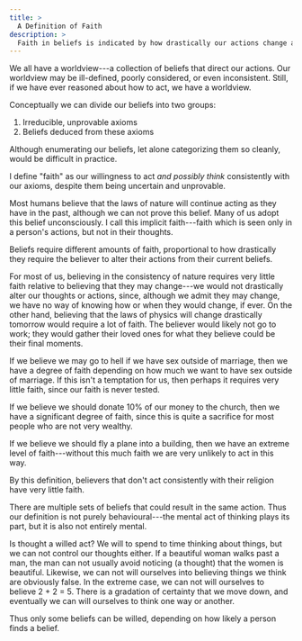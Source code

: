 ```yaml
---
title: >
  A Definition of Faith
description: >
  Faith in beliefs is indicated by how drastically our actions change as a result of our belief.
---
```


We all have a worldview---a collection of beliefs that direct our actions.  Our worldview may be ill-defined, poorly considered, or even inconsistent.  Still, if we have ever reasoned about how to act, we have a worldview.

Conceptually we can divide our beliefs into two groups:

1. Irreducible, unprovable axioms
2. Beliefs deduced from these axioms

Although enumerating our beliefs, let alone categorizing them so cleanly, would be difficult in practice.

I define "faith" as our willingness to act *and possibly think* consistently with our axioms, despite them being uncertain and unprovable.

Most humans believe that the laws of nature will continue acting as they have in the past, although we can not prove this belief.  Many of us adopt this belief unconsciously.  I call this implicit faith---faith which is seen only in a person's actions, but not in their thoughts.

Beliefs require different amounts of faith, proportional to how drastically they require the believer to alter their actions from their current beliefs.

For most of us, believing in the consistency of nature requires very little faith relative to believing that they may change---we would not drastically alter our thoughts or actions, since, although we admit they may change, we have no way of knowing how or when they would change, if ever.  On the other hand, believing that the laws of physics will change drastically tomorrow would require a lot of faith.  The believer would likely not go to work; they would gather their loved ones for what they believe could be their final moments.

If we believe we may go to hell if we have sex outside of marriage, then we have a degree of faith depending on how much we want to have sex outside of marriage.  If this isn't a temptation for us, then perhaps it requires very little faith, since our faith is never tested.

If we believe we should donate 10% of our money to the church, then we have a significant degree of faith, since this is quite a sacrifice for most people who are not very wealthy.

If we believe we should fly a plane into a building, then we have an extreme level of faith---without this much faith we are very unlikely to act in this way.

By this definition, believers that don't act consistently with their religion have very little faith.

There are multiple sets of beliefs that could result in the same action.  Thus our definition is not purely behavioural---the mental act of thinking plays its part, but it is also not entirely mental.

Is thought a willed act?  We will to spend to time thinking about things, but we can not control our thoughts either.  If a beautiful woman walks past a man, the man can not usually avoid noticing (a thought) that the women is beautiful.  Likewise, we can not will ourselves into believing things we think are obviously false.  In the extreme case, we can not will ourselves to believe 2 + 2 = 5.  There is a gradation of certainty that we move down, and eventually we can will ourselves to think one way or another.

Thus only some beliefs can be willed, depending on how likely a person finds a belief.

